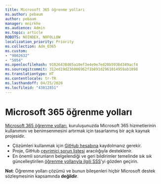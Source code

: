 ```yaml
---
title: Microsoft 365 öğrenme yolları
ms.author: pebaum
author: pebaum
manager: mnirkhe
ms.audience: Admin
ms.topic: article
ROBOTS: NOINDEX, NOFOLLOW
localization_priority: Priority
ms.collection: Adm_O365
ms.custom:
- "9002632"
- "5054"
ms.openlocfilehash: 91026438d65a10ef3e4e9e7ed20b5936d349acf4
ms.sourcegitcommit: 312ed19d236006962f1b891d2961014959ab1898
ms.translationtype: HT
ms.contentlocale: tr-TR
ms.lasthandoff: 04/25/2020
ms.locfileid: "43812851"
---
```

# <a name="microsoft-365-learning-pathways"></a>Microsoft 365 öğrenme yolları

[Microsoft 365 öğrenme yolları](https://docs.microsoft.com/office365/customlearning/), kuruluşunuzda Microsoft 365 hizmetlerinin kullanımını ve benimsenmesini artırmak için tasarlanmış bir açık kaynak projesidir.

- Çözümleri kullanmak için [GitHub hesabına](http://aka.ms/joingithub) kaydolmanız gerekir.
- Proje, GitHub [çevrimiçi sorun listesi](https://aka.ms/CustomLearningHelp) aracılığıyla desteklenir.
- En önemli sorunların belgelendiği ve geri bildirimler temelinde sık sık güncelleştirilen [öğrenme yollarıyla ilgili SSS](https://docs.microsoft.com/office365/customlearning/faq)’yi gözden geçirin.

**Not**: Öğrenme yolları çözümü ve bunun bileşenleri hiçbir Microsoft destek sözleşmesinin kapsamında **değildir**.
